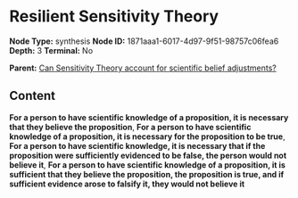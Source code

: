 # Resilient Sensitivity Theory

**Node Type:** synthesis
**Node ID:** 1871aaa1-6017-4d97-9f51-98757c06fea6
**Depth:** 3
**Terminal:** No

**Parent:** [Can Sensitivity Theory account for scientific belief adjustments?](can-sensitivity-theory-account-for-scientific-belief-adjustments.md)

## Content

**For a person to have scientific knowledge of a proposition, it is necessary that they believe the proposition**, **For a person to have scientific knowledge of a proposition, it is necessary for the proposition to be true**, **For a person to have scientific knowledge, it is necessary that if the proposition were sufficiently evidenced to be false, the person would not believe it**, **For a person to have scientific knowledge of a proposition, it is sufficient that they believe the proposition, the proposition is true, and if sufficient evidence arose to falsify it, they would not believe it**
